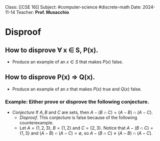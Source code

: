 Class: [[CSE 16]]
Subject: #computer-science  #discrete-math 
Date: 2024-11-14
Teacher: **Prof. Musacchio**

# Disproof

## How to disprove ∀ x ∈ S, P(x).
- Produce an example of an $x ∈ S$ that makes $P(x)$ false.

## How to disprove P(x) ⇒ Q(x).
- Produce an example of an $x$ that makes $P(x$) true and $Q(x)$ false.

### Example: Either prove or disprove the following conjecture.
- *Conjecture* If $A, B$ and $C$ are sets, then $A − (B ∩ C) = (A − B) ∩ (A − C)$.
	- *Disproof*. This conjecture is false because of the following counterexample. 
	- Let $A = \{1, 2, 3\}$, $B = \{1, 2\}$ and $C = \{2, 3\}$. Notice that $A − (B ∩ C) = \{1, 3\}$ and $(A − B) ∩ (A − C) = \emptyset$, so $A − (B ∩ C) \neq (A − B) ∩ (A − C)$.